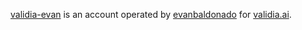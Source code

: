 [validia-evan](https://github.com/validia-evan) is an account operated by [evanbaldonado](https://github.com/evanbaldonado/) for [validia.ai](https://validia.ai).

